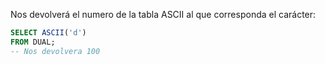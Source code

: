 Nos devolverá el numero de la tabla ASCII al que corresponda el carácter:

```sql
SELECT ASCII('d') 
FROM DUAL;
-- Nos devolvera 100
```